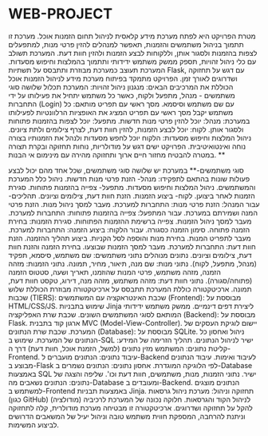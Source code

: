 # WEB-PROJECT
מטרת הפרויקט היא לפתח מערכת מידע קלאסית לניהול תחום הזמנות אוכל. מערכת זו תתמוך בניהול משתמשים והזמנות, תאפשר למנהלים להזין פרטי מנות, למתפעלים לצפות בהזמנות ולסגור אותן, וללקוחות לבצע הזמנות ולהזין חוות דעת. המערכת תשולב עם כלי ניהול זהויות, תספק ממשק משתמש ידידותי ותתמוך בהמלצות וחיפוש מסעדות. המערכת תעוצב כמערכת מבוזרת ותתבסס על תשתיות Flask, עם דגש על תחזוקה ושדרוגים לאורך זמן.
הפרויקט מתמקד בפיתוח מערכת מידע לניהול הזמנות אוכל הכוללת את המרכיבים הבאים:
מנגנון ניהול זהויות: המערכת תכלול שלושה סוגי משתמשים - מנהל, מתפעל ולקוח, כאשר כל משתמש יתחיל את פעילותו על ידי התחברות (Login) עם שם משתמש וסיסמא.
מסך ראשי עם תפריט מותאם: כל משתמש יקבל מסך ראשי עם תפריט המציג את האופציות הרלוונטיות לפעילותו במערכת:
מנהל: יוכל להזין פרטי מנות חדשות.
מתפעל: יוכל לצפות בהזמנות פתוחות ולסגור אותן.
לקוח: יוכל לבצע הזמנות, להזין חוות דעת, לצרף צילומים ולתת ציונים.
ניהול המלצות וחיפוש מסעדות: הלקוח יוכל לחפש מסעדות ולנהל את הזמנותיו בצורה נוחה ואינטואיטיבית.
הפרויקט ישים דגש על מודולריות, נוחות תחזוקה ובקרת תצורה במטרה להבטיח מחזור חיים ארוך ותחזוקה מהירה עם מינימום אי הבנות.
**

סוגי משתמשים-** במערכת יש שלושה סוגי משתמשים, שכל אחד מהם יכול לבצע פעולות שונות בהתאם לתפקידו:
מנהל- 
הזנת פרטי מנות חדשות.
ניהול כלל המערכת והמשתמשים.
ניהול המלצות וחיפוש מסעדות.
מתפעל- 
צפייה בהזמנות פתוחות.
סגירת הזמנות לאחר ביצוען.
לקוח- 
ביצוע הזמנות.
הזנת חוות דעת, צילומים וציונים.
תהליכים- 
עבור המנהל:
הזנת פרטי מנות:
התחברות למערכת.
מעבר למסך ניהול מנות.
הזנת פרטי המנה ושמירתם במערכת.
עבור המתפעל:
צפייה בהזמנות פתוחות:
התחברות למערכת.
מעבר למסך ניהול הזמנות.
צפייה ברשימת ההזמנות הפתוחות.
סגירת הזמנות:
בחירת הזמנה פתוחה.
סימון הזמנה כסגורה.
עבור הלקוח:
ביצוע הזמנה:
התחברות למערכת.
מעבר לתפריט המנות.
בחירת מנות והוספה לסל הקניות.
ביצוע תהליך ההזמנה.
הזנת חוות דעת:
התחברות למערכת.
מעבר למסך הזמנות שבוצעו.
בחירת הזמנה והזנת חוות דעת, צילומים וציונים.
נתונים מנוהלים
נתוני משתמשים:
שם משתמש, סיסמא, תפקיד (מנהל, מתפעל, לקוח).
נתוני מנות:
שם מנה, תיאור, מחיר, תמונה.
נתוני הזמנות:
מזהה הזמנה, מזהה משתמש, פרטי המנות שהוזמנו, תאריך ושעה, סטטוס הזמנה (פתוחה/סגורה).
נתוני חוות דעת:
מזהה משתמש, מזהה מנה, דירוג, טקסט חוות דעת, תמונה.
ארכיטקטורה כוללת
המערכת תתבסס על ארכיטקטורה מבוזרת הכוללת שלוש שכבות (TIERS):
שכבת האינטראקציה עם המשתמשים (Frontend):
מבוססת על HTML/CSS/JS.
שימוש בתבניות Jinja ליצירת דפים דינמיים.
ממשק משתמש ידידותי המותאם לסוגי המשתמשים השונים.
שכבת שרת האפליקציה (Backend):
מבוססת על Flask.
ארגון קוד בתבנית MVC (Model-View-Controller).
יישום לוגיקת העסקים של המערכת.
שכבת שרת הנתונים (Database):
מבוססת על SQLite.
ניהול ואחסון כל הנתונים של המערכת.
שימוש ב-SQL ישיר לניהול הנתונים.
תהליך הזרימה של המידע:
קליטת נתונים:
המשתמש מזין נתונים (למשל, הזמנת אוכל, חוות דעת) דרך ה-Frontend.
עיבוד נתונים:
הנתונים מועברים ל-Backend לעיבוד ואימות.
עיבוד הנתונים מבוצע ב-Flask לפי הלוגיקה המוגדרת.
אחסון נתונים:
הנתונים נשמרים ב-Database באמצעות SQL ישיר.
נתוני הזמנות, מנות, משתמשים, חוות דעת וכו'.
שליפה והצגה של נתונים:
הנתונים נשאבים מה-Database ומעובדים ב-Backend.
הנתונים מוצגים למשתמש ב-Frontend באמצעות תבניות Jinja.
תחזוקה וניהול:
מערכת ניהול גרסאות (כגון GitHub) לניהול הקוד והגרסאות.
חלוקה נכונה של המערכת לרכיביה (מודולציה) להקל על תחזוקה ושדרוגים.
ארכיטקטורה זו מבטיחה מערכת מודולרית, קלה לתחזוקה וניתנת להרחבה, המספקת חווית משתמש טובה וניהול יעיל של המשאבים הדרושים לביצוע המשימות.







